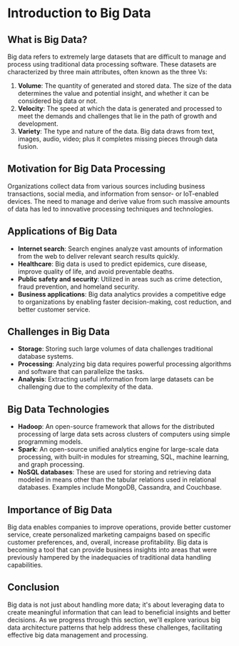 # Introduction to Big Data

## What is Big Data?

Big data refers to extremely large datasets that are difficult to manage and process using traditional data processing software. These datasets are characterized by three main attributes, often known as the three Vs:

1. **Volume**: The quantity of generated and stored data. The size of the data determines the value and potential insight, and whether it can be considered big data or not.
2. **Velocity**: The speed at which the data is generated and processed to meet the demands and challenges that lie in the path of growth and development.
3. **Variety**: The type and nature of the data. Big data draws from text, images, audio, video; plus it completes missing pieces through data fusion.

## Motivation for Big Data Processing

Organizations collect data from various sources including business transactions, social media, and information from sensor- or IoT-enabled devices. The need to manage and derive value from such massive amounts of data has led to innovative processing techniques and technologies.

## Applications of Big Data

- **Internet search**: Search engines analyze vast amounts of information from the web to deliver relevant search results quickly.
- **Healthcare**: Big data is used to predict epidemics, cure disease, improve quality of life, and avoid preventable deaths.
- **Public safety and security**: Utilized in areas such as crime detection, fraud prevention, and homeland security.
- **Business applications**: Big data analytics provides a competitive edge to organizations by enabling faster decision-making, cost reduction, and better customer service.

## Challenges in Big Data

- **Storage**: Storing such large volumes of data challenges traditional database systems.
- **Processing**: Analyzing big data requires powerful processing algorithms and software that can parallelize the tasks.
- **Analysis**: Extracting useful information from large datasets can be challenging due to the complexity of the data.

## Big Data Technologies

- **Hadoop**: An open-source framework that allows for the distributed processing of large data sets across clusters of computers using simple programming models.
- **Spark**: An open-source unified analytics engine for large-scale data processing, with built-in modules for streaming, SQL, machine learning, and graph processing.
- **NoSQL databases**: These are used for storing and retrieving data modeled in means other than the tabular relations used in relational databases. Examples include MongoDB, Cassandra, and Couchbase.

## Importance of Big Data

Big data enables companies to improve operations, provide better customer service, create personalized marketing campaigns based on specific customer preferences, and, overall, increase profitability. Big data is becoming a tool that can provide business insights into areas that were previously hampered by the inadequacies of traditional data handling capabilities.

## Conclusion

Big data is not just about handling more data; it's about leveraging data to create meaningful information that can lead to beneficial insights and better decisions. As we progress through this section, we'll explore various big data architecture patterns that help address these challenges, facilitating effective big data management and processing.
